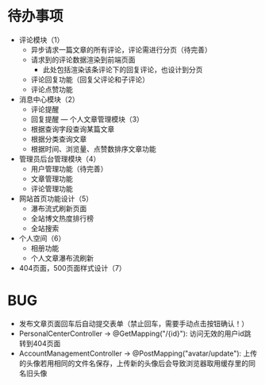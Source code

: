 # 待办事项
- 评论模块（1）
    - 异步请求一篇文章的所有评论，评论需进行分页（待完善）
    - 请求到的评论数据渲染到前端页面
        - 此处包括渲染该条评论下的回复评论，也设计到分页
    - 评论回复功能（回复父评论和子评论）
    - 评论点赞功能
- 消息中心模块（2）
    - 评论提醒
    - 回复提醒
— 个人文章管理模块（3）
    - 根据查询字段查询某篇文章
    - 根据分类查询文章
    - 根据时间、浏览量、点赞数排序文章功能
- 管理员后台管理模块（4）
    - 用户管理功能（待完善）
    - 文章管理功能
    - 评论管理功能
- 网站首页功能设计（5）
    - 瀑布流式刷新页面
    - 全站博文热度排行榜
    - 全站搜索
- 个人空间（6）
    - 相册功能
    - 个人文章瀑布流刷新
- 404页面，500页面样式设计（7）
# BUG
- 发布文章页面回车后自动提交表单（禁止回车，需要手动点击按钮确认！）
- PersonalCenterController -> @GetMapping("/{id}"): 访问无效的用户id跳转到404页面
- AccountManagementController -> @PostMapping("avatar/update"): 上传的头像若用相同的文件名保存，上传新的头像后会导致浏览器取用缓存里的同名旧头像
